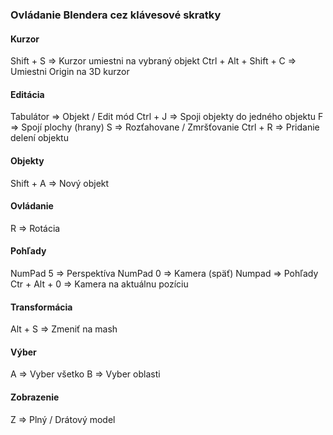 ### Ovládanie Blendera cez klávesové skratky

#### Kurzor
Shift + S => Kurzor umiestni na vybraný objekt
Ctrl + Alt + Shift + C => Umiestni Origin na 3D kurzor

#### Editácia
Tabulátor => Objekt / Edit mód
Ctrl + J => Spoji objekty do jedného objektu
F => Spojí plochy (hrany)
S => Rozťahovane / Zmršťovanie
Ctrl + R => Pridanie delení objektu

#### Objekty
Shift + A => Nový objekt

#### Ovládanie
R => Rotácia

#### Pohľady
NumPad 5 =>  Perspektíva
NumPad 0 => Kamera (späť)
Numpad => Pohľady
Ctr + Alt + 0 => Kamera na aktuálnu pozíciu

#### Transformácia
Alt + S => Zmeniť na mash

#### Výber
A => Vyber všetko
B => Vyber oblasti

#### Zobrazenie
Z => Plný / Drátový model
